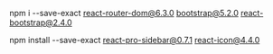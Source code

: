<!-- install react-router-dom boostrap5 reacstrap 2.4.0 -->
npm i --save-exact react-router-dom@6.3.0 bootstrap@5.2.0 react-bootstrap@2.4.0
<!-- install react pro sidebar -->
npm install --save-exact react-pro-sidebar@0.7.1 react-icon@4.4.0